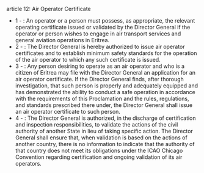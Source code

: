 article 12: Air Operator Certificate 

<ul>
			<li>1 - : An operator or a person must possess, as appropriate, the relevant operating certificate issued or validated by the Director General if the operator or person wishes to engage in air transport services and general aviation operations in Eritrea. <ul>
			</ul></li>			<li>2 - : The Director General is hereby authorized to issue air operator certificates and to establish minimum safety standards for the operation of the air operator to which any such certificate is issued. <ul>
			</ul></li>			<li>3 - : Any person desiring to operate as an air operator and who is a citizen of Eritrea may file with the Director General an application for an air operator certificate. If the Director General finds, after thorough investigation, that such person is properly and adequately equipped and has demonstrated the ability to conduct a safe operation in accordance with the requirements of this Proclamation and the rules, regulations, and standards prescribed there under, the Director General shall issue an air operator certificate to such person. <ul>
			</ul></li>			<li>4 - : The Director General is authorized, in the discharge of certification and inspection responsibilities, to validate the actions of the civil authority of another State in lieu of taking specific action. The Director General shall ensure that, when validation is based on the actions of another country, there is no information to indicate that the authority of that country does not meet its obligations under the ICAO Chicago Convention regarding certification and ongoing validation of its air operators.<ul>
			</ul></li></ul>